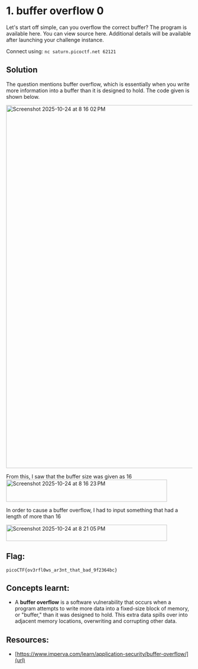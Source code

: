 # 1. buffer overflow 0

Let's start off simple, can you overflow the correct buffer? The program is available here. You can view source here.
Additional details will be available after launching your challenge instance.

Connect using:
```nc saturn.picoctf.net 62121```

## Solution 

The question mentions buffer overflow, which is essentially when you write more information into a buffer than it is designed to hold.
The code given is shown below.

<img width="1512" height="982" alt="Screenshot 2025-10-24 at 8 16 02 PM" src="https://github.com/user-attachments/assets/6949caa4-44c7-4e88-8c92-5f387b7a3150" />

From this, I saw that the buffer size was given as 16
<img width="435" height="60" alt="Screenshot 2025-10-24 at 8 16 23 PM" src="https://github.com/user-attachments/assets/3207e5e0-25c0-4cc1-9e6e-c3541d18d1b1" />

In order to cause a buffer overflow, I had to input something that had a length of more than 16

<img width="435" height="44" alt="Screenshot 2025-10-24 at 8 21 05 PM" src="https://github.com/user-attachments/assets/0ec57490-dc8a-4000-b972-5422e79f2f60" />

## Flag:
```
picoCTF{ov3rfl0ws_ar3nt_that_bad_9f2364bc}
```

## Concepts learnt:

- A **buffer overflow** is a software vulnerability that occurs when a program attempts to write more data into a fixed-size block of memory, or "buffer," than it was designed to hold. This extra data spills over into adjacent memory locations, overwriting and corrupting other data. 

## Resources:

- [https://www.imperva.com/learn/application-security/buffer-overflow/](url)
